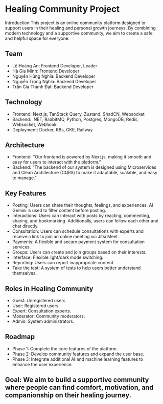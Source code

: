 # Healing Community Project
Introduction
This project is an online community platform designed to support users in their healing and personal growth journeys. By combining modern technology and a supportive community, we aim to create a safe and helpful space for everyone.

## Team

- Lê Hoàng An: Frontend Developer, Leader
- Hà Gia Minh: Frontend Developer
- Nguyễn Hùng Nghĩa: Backend Developer
- Nguyễn Trọng Nghĩa: Backend Developer
- Trần Gia Thành Đạt: Backend Developer

## Technology

- Frontend: Next.js, TanStack Query, Zustand, ShadCN, Websocket
- Backend: .NET, RabbitMQ, Python, Postgres, MongoDB, Redis, Websocket, Webhook
- Deployment: Docker, K8s, GKE, Railway
 
## Architecture 
- Frontend: "Our frontend is powered by Next.js, making it smooth and easy for users to interact with the platform."
- Backend: "The backend of our system is designed using Microservices and Clean Architecture (CQRS) to make it adaptable, scalable, and easy to manage."

## Key Features

- Posting: Users can share their thoughts, feelings, and experiences. AI Gemini is used to filter content before posting.
- Interactions: Users can interact with posts by reacting, commenting, sharing, and bookmarking. Additionally, users can follow each other and chat directly.
- Consultation: Users can schedule consultations with experts and receive a link to join an online meeting via Jitsi Meet.
- Payments: A flexible and secure payment system for consultation services.
- Groups: Users can create and join groups based on their interests.
- Interface: Flexible light/dark mode switching.
- Reporting: Users can report inappropriate content.
- Take the test: A system of tests to help users better understand themselves.


## Roles in Healing Community

- Guest: Unregistered users.
- User: Registered users.
- Expert: Consultation experts.
- Moderator: Community moderators.
- Admin: System administrators.

## Roadmap

- Phase 1: Complete the core features of the platform.
- Phase 2: Develop community features and expand the user base.
- Phase 3: Integrate additional AI and machine learning features to enhance the user experience.

## Goal: We aim to build a supportive community where people can find comfort, motivation, and companionship on their healing journey.
